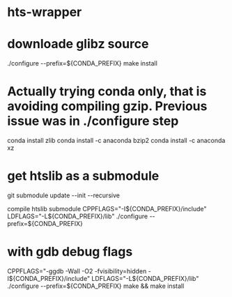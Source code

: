 # hts-wrapper

# downloade glibz source
./configure  --prefix=${CONDA_PREFIX}
make install

# Actually trying conda only, that is avoiding compiling gzip. Previous issue was in ./configure step
conda install zlib
 conda install -c anaconda bzip2 
 conda install -c anaconda xz 
 
# get htslib as a submodule
git submodule update --init --recursive

compile htslib submodule
CPPFLAGS="-I${CONDA_PREFIX}/include" LDFLAGS="-L${CONDA_PREFIX}/lib" ./configure --prefix=${CONDA_PREFIX}

# with gdb debug flags
CPPFLAGS="-ggdb -Wall -O2 -fvisibility=hidden -I${CONDA_PREFIX}/include" LDFLAGS="-L${CONDA_PREFIX}/lib" ./configure --prefix=${CONDA_PREFIX}
make && make install
